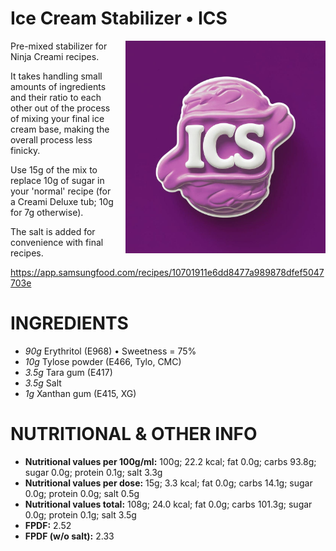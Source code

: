 # Ice Cream Stabilizer • ICS

<img style="float: right; padding-left: 1rem;" width=320 alt="ICS Logo" src="https://github.com/jhermann/ice-creamery/blob/main/assets/ICS-logo.jpg?raw=true" />
Pre-mixed stabilizer for Ninja Creami recipes.

It takes handling small amounts of ingredients and their ratio to each other
out of the process of mixing your final ice cream base,
making the overall process less finicky.

Use 15g of the mix to replace 10g of sugar in your 'normal' recipe
(for a Creami Deluxe tub; 10g for 7g otherwise).

The salt is added for convenience with final recipes.

https://app.samsungfood.com/recipes/10701911e6dd8477a989878dfef5047703e

# INGREDIENTS

  - _90g_ Erythritol (E968) • Sweetness = 75%
  - _10g_ Tylose powder (E466, Tylo, CMC)
  - _3.5g_ Tara gum (E417)
  - _3.5g_ Salt
  - _1g_ Xanthan gum (E415, XG)

# NUTRITIONAL & OTHER INFO
- **Nutritional values per 100g/ml:** 100g; 22.2 kcal; fat 0.0g; carbs 93.8g; sugar 0.0g; protein 0.1g; salt 3.3g
- **Nutritional values per dose:** 15g; 3.3 kcal; fat 0.0g; carbs 14.1g; sugar 0.0g; protein 0.0g; salt 0.5g
- **Nutritional values total:** 108g; 24.0 kcal; fat 0.0g; carbs 101.3g; sugar 0.0g; protein 0.1g; salt 3.5g
- **FPDF:** 2.52
- **FPDF (w/o salt):** 2.33
